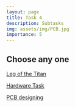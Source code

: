```yaml
---
layout: page
title: Task 4
description: Subtasks
img: assets/img/PCB.jpg
importance: 5
---
```


## Choose any one

[Leg of the Titan](<javascript:redirectToTask('task4_1')>)

[Hardware Task](<javascript:redirectToTask('task4_2')>)

[PCB designing](<javascript:redirectToTask('task4_3')>)

<script>
function redirectToTask(taskId) {
  window.location.href = '/tasks/' + taskId;
}
</script>
